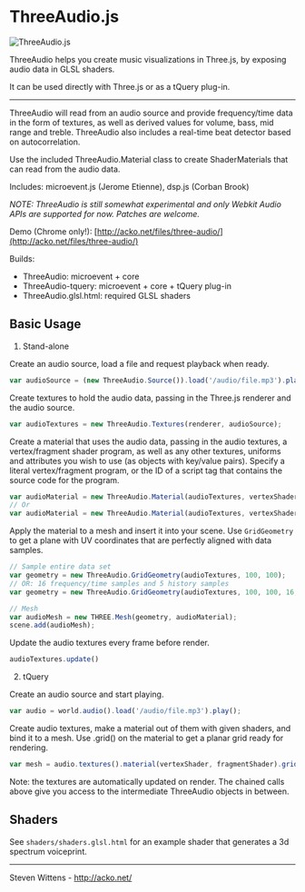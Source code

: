 ThreeAudio.js
==========

![ThreeAudio.js](https://raw.github.com/unconed/ThreeAudio.js/master/misc/ThreeAudio.png)


ThreeAudio helps you create music visualizations in Three.js, by exposing audio data in GLSL shaders.

It can be used directly with Three.js or as a tQuery plug-in.

* * *

ThreeAudio will read from an audio source and provide frequency/time data in the form of textures, as well as derived values for volume, bass, mid range and treble. ThreeAudio also includes a real-time beat detector based on autocorrelation.

Use the included ThreeAudio.Material class to create ShaderMaterials that can read from the audio data.

Includes: microevent.js (Jerome Etienne), dsp.js (Corban Brook)

*NOTE: ThreeAudio is still somewhat experimental and only Webkit Audio APIs are supported for now. Patches are welcome.*

Demo (Chrome only!): [http://acko.net/files/three-audio/](http://acko.net/files/three-audio/)

Builds:

 * ThreeAudio: microevent + core
 * ThreeAudio-tquery: microevent + core + tQuery plug-in
 * ThreeAudio.glsl.html: required GLSL shaders

Basic Usage
-----

1) Stand-alone

Create an audio source, load a file and request playback when ready.

```javascript
var audioSource = (new ThreeAudio.Source()).load('/audio/file.mp3').play();
```

Create textures to hold the audio data, passing in the Three.js renderer and the audio source.

```javascript
var audioTextures = new ThreeAudio.Textures(renderer, audioSource);
```  

Create a material that uses the audio data, passing in the audio textures, a vertex/fragment shader program, as well as any other textures, uniforms and attributes you wish to use (as objects with key/value pairs). Specify a literal vertex/fragment program, or the ID of a script tag that contains the source code for the program.

```javascript
var audioMaterial = new ThreeAudio.Material(audioTextures, vertexShader, fragmentShader);
// Or
var audioMaterial = new ThreeAudio.Material(audioTextures, vertexShader, fragmentShader, textures, uniforms, attributes);
```

Apply the material to a mesh and insert it into your scene. Use `GridGeometry` to get a plane with UV coordinates that are perfectly aligned with data samples.

```javascript
// Sample entire data set
var geometry = new ThreeAudio.GridGeometry(audioTextures, 100, 100);
// OR: 16 frequency/time samples and 5 history samples
var geometry = new ThreeAudio.GridGeometry(audioTextures, 100, 100, 16, 5);

// Mesh
var audioMesh = new THREE.Mesh(geometry, audioMaterial);
scene.add(audioMesh);
```

Update the audio textures every frame before render.

```javascript
audioTextures.update()
```

2) tQuery

Create an audio source and start playing.

```javascript
var audio = world.audio().load('/audio/file.mp3').play();
```

Create audio textures, make a material out of them with given shaders, and bind it to a mesh. Use .grid() on the material to get a planar grid ready for rendering.

```javascript
var mesh = audio.textures().material(vertexShader, fragmentShader).grid().addTo(world);
```

Note: the textures are automatically updated on render. The chained calls above give you access to the intermediate ThreeAudio objects in between.

Shaders
-------

See `shaders/shaders.glsl.html` for an example shader that generates a 3d spectrum voiceprint.


* * *

Steven Wittens - http://acko.net/
